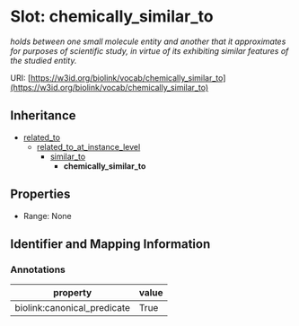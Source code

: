 # Slot: chemically_similar_to
_holds between one small molecule entity and another that it approximates for purposes of scientific study, in virtue of its exhibiting similar features of the studied entity._


URI: [https://w3id.org/biolink/vocab/chemically_similar_to](https://w3id.org/biolink/vocab/chemically_similar_to)




## Inheritance

* [related_to](related_to.md)
    * [related_to_at_instance_level](related_to_at_instance_level.md)
        * [similar_to](similar_to.md)
            * **chemically_similar_to**



## Properties

 * Range: None



## Identifier and Mapping Information





### Annotations

| property | value |
| --- | --- |
| biolink:canonical_predicate | True |



